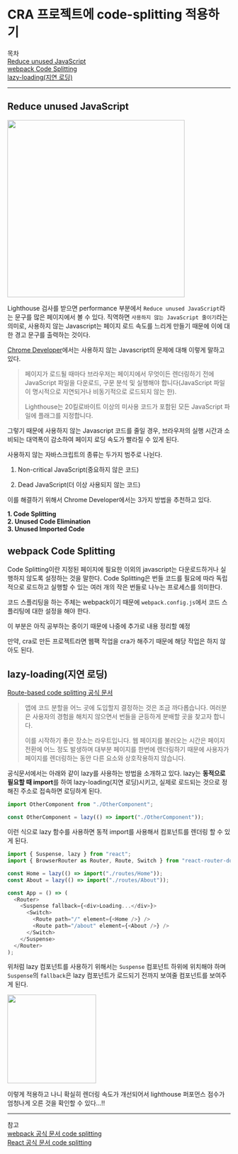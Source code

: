 # CRA 프로젝트에 code-splitting 적용하기

목차  
[Reduce unused JavaScript](#reduce-unused-javascript)  
[webpack Code Splitting](#webpack-code-splitting)  
[lazy-loading(지연 로딩)](#lazy-loading지연-로딩)

<hr />

## Reduce unused JavaScript

<img src="https://user-images.githubusercontent.com/78911818/243170585-52a3fa04-567f-46f2-8fb4-61465ed05ca8.png" width="400px">

Lighthouse 검사를 받으면 performance 부분에서 `Reduce unused JavaScript`라는 문구를 많은 페이지에서 볼 수 있다. 직역하면 `사용하지 않는 JavaScript 줄이기`라는 의미로, 사용하지 않는 Javascript는 페이지 로드 속도를 느리게 만들기 때문에 이에 대한 경고 문구를 출력하는 것이다.

[Chrome Developer](https://developer.chrome.com/docs/lighthouse/performance/unused-javascript/?utm_source=lighthouse&utm_medium=devtools)에서는 사용하지 않는 Javascript의 문제에 대해 이렇게 말하고 있다.

> 페이지가 로드될 때마다 브라우저는 페이지에서 무엇이든 렌더링하기 전에 JavaScript 파일을 다운로드, 구문 분석 및 실행해야 합니다(JavaScript 파일이 명시적으로 지연되거나 비동기적으로 로드되지 않는 한).
>
> Lighthouse는 20킬로바이트 이상의 미사용 코드가 포함된 모든 JavaScript 파일에 플래그를 지정합니다.

그렇기 때문에 사용하지 않는 Javascript 코드를 줄일 경우, 브라우저의 실행 시간과 소비되는 대역폭이 감소하여 페이지 로딩 속도가 빨라질 수 있게 된다.

사용하지 않는 자바스크립트의 종류는 두가지 범주로 나뉜다.

1. Non-critical JavaScript(중요하지 않은 코드)

2. Dead JavaScript(더 이상 사용되지 않는 코드)

이를 해결하기 위해서 Chrome Developer에서는 3가지 방법을 추천하고 있다.

**1. Code Splitting**  
**2. Unused Code Elimination**  
**3. Unused Imported Code**

## webpack Code Splitting

Code Splitting이란 지정된 페이지에 필요한 이외의 javascript는 다운로드하거나 실행하지 않도록 설정하는 것을 말한다. Code Splitting은 번들 코드를 필요에 따라 독립적으로 로드하고 실행할 수 있는 여러 개의 작은 번들로 나누는 프로세스를 의미한다.

코드 스플리팅을 하는 주체는 webpack이기 때문에 `webpack.config.js`에서 코드 스플리팅에 대한 설정을 해야 한다.

이 부분은 아직 공부하는 중이기 때문에 나중에 추가로 내용 정리할 예정

만약, cra로 만든 프로젝트라면 웹팩 작업을 cra가 해주기 때문에 해당 작업은 하지 않아도 된다.

## lazy-loading(지연 로딩)

[Route-based code splitting 공식 문서](https://ko.legacy.reactjs.org/docs/code-splitting.html#route-based-code-splitting)

> 앱에 코드 분할을 어느 곳에 도입할지 결정하는 것은 조금 까다롭습니다. 여러분은 사용자의 경험을 해치지 않으면서 번들을 균등하게 분배할 곳을 찾고자 합니다.
>
> 이를 시작하기 좋은 장소는 라우트입니다. 웹 페이지를 불러오는 시간은 페이지 전환에 어느 정도 발생하며 대부분 페이지를 한번에 렌더링하기 때문에 사용자가 페이지를 렌더링하는 동안 다른 요소와 상호작용하지 않습니다.

공식문서에서는 아래와 같이 lazy를 사용하는 방법을 소개하고 있다. lazy는 **동적으로 필요할 때 import**를 하여 lazy-loading(지연 로딩)시키고, 실제로 로드되는 것으로 정해진 주소로 접속하면 로딩하게 된다.

```js
import OtherComponent from "./OtherComponent";
```

```js
const OtherComponent = lazy(() => import("./OtherComponent"));
```

이런 식으로 lazy 함수를 사용하면 동적 import를 사용해서 컴포넌트를 렌더링 할 수 있게 된다.

```js
import { Suspense, lazy } from "react";
import { BrowserRouter as Router, Route, Switch } from "react-router-dom";

const Home = lazy(() => import("./routes/Home"));
const About = lazy(() => import("./routes/About"));

const App = () => (
  <Router>
    <Suspense fallback={<div>Loading...</div>}>
      <Switch>
        <Route path="/" element={<Home />} />
        <Route path="/about" element={<About />} />
      </Switch>
    </Suspense>
  </Router>
);
```

위처럼 lazy 컴포넌트를 사용하기 위해서는 `Suspense` 컴포넌트 하위에 위치해야 하며 `Suspense`의 `fallback`은 lazy 컴포넌트가 로드되기 전까지 보여줄 컴포넌트를 보여주게 된다.

<img src="https://user-images.githubusercontent.com/78911818/243419403-4edb63d3-87ce-402c-8202-8148eef721c5.png" width="200px" >

이렇게 적용하고 나니 확실히 렌더링 속도가 개선되어서 lighthouse 퍼포먼스 점수가 엄청나게 오른 것을 확인할 수 있다...!!

<hr />

참고  
[webpack 공식 문서 code splitting](https://webpack.js.org/guides/code-splitting/)  
[React 공식 문서 code splitting](https://ko.legacy.reactjs.org/docs/code-splitting.html#route-based-code-splitting)
